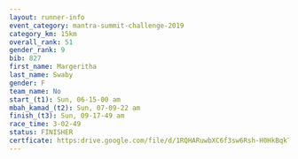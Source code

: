 ```yaml
---
layout: runner-info 
event_category: mantra-summit-challenge-2019 
category_km: 15km 
overall_rank: 51
gender_rank: 9
bib: 827
first_name: Margeritha
last_name: Swaby
gender: F
team_name: No
start_(t1): Sun, 06-15-00 am
mbah_kamad_(t2): Sun, 07-09-22 am
finish_(t3): Sun, 09-17-49 am
race_time: 3-02-49
status: FINISHER
certficate: https:drive.google.com/file/d/1RQHARuwbXC6f3sw6Rsh-H0HkBqkT7AEr/view?usp=sharing
---
```

